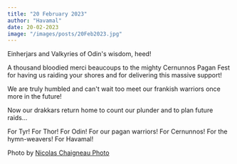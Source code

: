 ```yaml
---
title: "20 February 2023"
author: "Havamal"
date: 20-02-2023
image: "/images/posts/20Feb2023.jpg"
---
```


Einherjars and Valkyries of Odin's wisdom, heed!

A thousand bloodied merci beaucoups to the mighty Cernunnos Pagan Fest for having us raiding your shores and for delivering this massive support!

We are truly humbled and can't wait too meet our frankish warriors once more in the future!

Now our drakkars return home to count our plunder and to plan future raids...

For Tyr! For Thor! For Odin! For our pagan warriors! For Cernunnos! For the hymn-weavers! For Havamal!

Photo by [Nicolas Chaigneau Photo](https://www.facebook.com/nicolaschaigneauphoto)